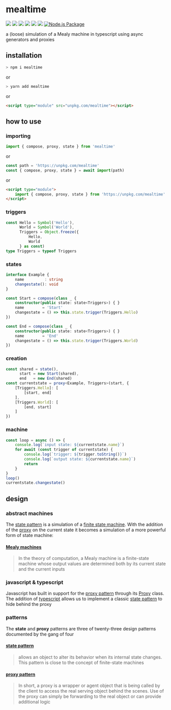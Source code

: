 # mealtime
[![](https://badgen.net/badge/license/MIT/blue)](#) [![](https://badgen.net/npm/types/tslib?icon=typescript&label=)](#) [![](https://badgen.net/github/tag/domrally/mealtime?icon=git&label)](#) [![](https://badgen.net/codeclimate/loc/domrally/mealtime?label=lines&color=green)](#) [![](https://badgen.net/packagephobia/install/mealtime?label=size&color=green)](#) [![](https://badgen.net/npm/dw/mealtime?icon=npm&label&color=green)](#) [![Node.js Package](https://github.com/domrally/mealtime/actions/workflows/npm-publish.yml/badge.svg)](https://github.com/domrally/mealtime/actions/workflows/npm-publish.yml)

a (loose) simulation of a Mealy machine in typescript using async generators and proxies

## installation
```bash
> npm i mealtime
```
or 
```bash
> yarn add mealtime
```
or 
```html
<script type="module" src="unpkg.com/mealtime"></script>
```

## how to use

### importing
```typescript
import { compose, proxy, state } from 'mealtime'
```
or
```typescript
const path = 'https://unpkg.com/mealtime'
const { compose, proxy, state } = await import(path)
```
or
```html
<script type="module">
    import { compose, proxy, state } from 'https://unpkg.com/mealtime'	
</script>
```
### triggers
```typescript
const Hello = Symbol('Hello'),
      World = Symbol('World'),
      Triggers = Object.freeze({
          Hello,
          World
      } as const)
type Triggers = typeof Triggers
```
### states
```typescript
interface Example {
    name         : string
    changestate(): void
}
```
```typescript
const Start = compose(class _ {
    constructor(public state: state<Triggers>) { }
    name        = 'Start'
    changestate = () => this.state.trigger(Triggers.Hello)
})
```
```typescript
const End = compose(class _ {
    constructor(public state: state<Triggers>) { }
    name        = 'End'
    changestate = () => this.state.trigger(Triggers.World)
})
```
### creation
```typescript
const shared = state(),
      start = new Start(shared),
      end   = new End(shared)
const currentstate = proxy<Example, Triggers>(start, {
    [Triggers.Hello]: [
        [start, end]
    ],
    [Triggers.World]: [
        [end, start]
    ]
})
```
### machine
```typescript
const loop = async () => {
    console.log(`input state: ${currentstate.name}`)
    for await (const trigger of currentstate) {
        console.log(`trigger: ${trigger.toString()}`)
        console.log(`output state: ${currentstate.name}`)
        return
    }
}
loop()
currentstate.changestate()
```

## design

### abstract machines
The [state pattern](https://en.wikipedia.org/wiki/state_pattern) is a simulation of a [finite state machine](https://en.wikipedia.org/wiki/Finite-state_machine#Transducers). With the addition of the [proxy](https://developer.mozilla.org/en-US/docs/Web/JavaScript/Reference/Global_Objects/Proxy) on the current state it becomes a simulation of a more powerful form of state machine:

#### [Mealy machines](https://en.wikipedia.org/wiki/Mealy_machine)
> In the theory of computation, 
> a Mealy machine is a finite-state machine 
> whose output values are determined both by 
> its current state and the current inputs


### javascript & typescript
Javascript has built in support for the [proxy pattern](https://en.wikipedia.org/wiki/Proxy_pattern) through its [Proxy](https://developer.mozilla.org/en-US/docs/Web/JavaScript/Reference/Global_Objects/Proxy) class. The addition of [typescript](https://www.typescriptlang.org/) allows us to implement a classic [state pattern](https://en.wikipedia.org/wiki/state_pattern) to hide behind the proxy


### patterns
The **state** and **proxy** patterns 
are three of twenty-three design patterns documented 
by the gang of four

#### [state pattern](https://en.wikipedia.org/wiki/state_pattern)
> allows an object to alter its behavior 
> when its internal state changes.
> This pattern is close to
> the concept of finite-state machines

#### [proxy pattern](https://en.wikipedia.org/wiki/Proxy_pattern)
> In short, a proxy is a wrapper or agent object 
> that is being called by the client 
> to access the real serving object behind the scenes.
> Use of the proxy can simply be forwarding to the real object
> or can provide additional logic
